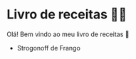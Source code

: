 # Livro de receitas :man_cook:

Olá!  Bem vindo ao meu livro de receitas :call_me_hand:

- Strogonoff de Frango

  
